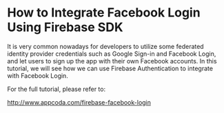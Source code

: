 # How to Integrate Facebook Login Using Firebase SDK

It is very common nowadays for developers to utilize some federated identity provider credentials such as Google Sign-in and Facebook Login, and let users to sign up the app with their own Facebook accounts. In this tutorial, we will see how we can use Firebase Authentication to integrate with Facebook Login.

For the full tutorial, please refer to:

http://www.appcoda.com/firebase-facebook-login

